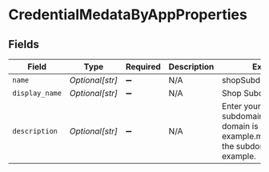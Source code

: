 # CredentialMedataByAppProperties


## Fields

| Field                                                                                                      | Type                                                                                                       | Required                                                                                                   | Description                                                                                                | Example                                                                                                    |
| ---------------------------------------------------------------------------------------------------------- | ---------------------------------------------------------------------------------------------------------- | ---------------------------------------------------------------------------------------------------------- | ---------------------------------------------------------------------------------------------------------- | ---------------------------------------------------------------------------------------------------------- |
| `name`                                                                                                     | *Optional[str]*                                                                                            | :heavy_minus_sign:                                                                                         | N/A                                                                                                        | shopSubdomain                                                                                              |
| `display_name`                                                                                             | *Optional[str]*                                                                                            | :heavy_minus_sign:                                                                                         | N/A                                                                                                        | Shop Subdomain                                                                                             |
| `description`                                                                                              | *Optional[str]*                                                                                            | :heavy_minus_sign:                                                                                         | N/A                                                                                                        | Enter your store subdomain. If your store domain is example.myshopify.com, the subdomain would be example. |